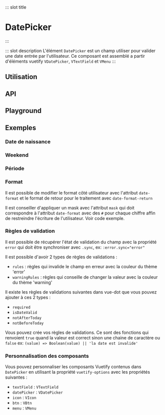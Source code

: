 ::: slot title
# DatePicker
:::

::: slot description
L'élément `DatePicker` est un champ utiliser pour valider une date entrée par l'utilisateur.
Ce composant est assemblé a partir d'éléments vuetify `VDatePicker`, `VTextField` et `VMenu`
:::

## Utilisation

<DocExample
	eager
	file="patterns/date-picker/examples/date-picker"
/>

## API

<DocApi
	:value="['DatePicker']"
	:api="{
		DatePicker: {
			props: [
				{
					name: 'no-calendar',
					type: 'boolean',
					defaultValue: 'false',
					description: 'Désactive le calendrier.'
				},
				{
					name: 'no-prepend-icon',
					type: 'boolean',
					defaultValue: 'false',
					description: 'Désactive l\'icône de préfixe'
				},
				{
					name: 'append-icon',
					type: 'boolean',
					defaultValue: 'false',
					description: 'Utilise l\'icône d\'ajout au lieu de pré\-ajouter.'
				},
				{
					name: 'text-field-activator',
					type: 'boolean',
					defaultValue: 'false',
					description: 'Ouvre le menu du calendrier lorsque le champ de texte est cliqué.'
				},
				{
					name: 'text-field-class',
					type: 'string | string[]',
					defaultValue: 'undefined',
					description: 'Classes pour le champ VTextField'
				},
				{
					name: 'start-date',
					type: 'string',
					defaultValue: 'undefined',
					description: 'Classes pour le champ VTextField'
				},
				{
					name: 'show-week-ends',
					type: 'boolean',
					defaultValue: 'false',
					description: 'Affiche les week-ends dans le calendrier'
				 },
				{
					name: 'warning-rules',
					type: 'ValidationRule[]',
					defaultValue: '[]',
					description: 'Un tableau de règles (même syntaxe que celles de Vuetify)'
				},
				{
					name: 'date-format',
					type: 'string',
					defaultValue: 'DD/MM/YYYY',
					description: 'Le format de date pour l\'utilisateur'
				},
				{
					name: 'date-format-return',
					type: 'string',
					defaultValue: 'YYYY-MM-DD',
					description: 'Le format de date pour le traitement'
				},
				{
					name: 'value',
					type: 'string',
					defaultValue: '',
					description: 'La valeur du champ'
				},
				{
					name: 'mask',
					type: '[String, Boolean]',
					defaultValue: '',
					description: 'Chaîne de masque personnalisée. Par défaut, elle est calculée à partir de dateFormat. Si false est transmis, n\'appliquez pas de masque.'
				},
				{
					name: 'birthdate',
					type: 'boolean',
					defaultValue: 'false',
					description: 'Active le mode date de naissance.'
				},
				{
					name: 'picker-date',
					type: 'string',
					defaultValue: 'undefined',
					description: 'Propriété de Vuetify DatePicker qui a besoin du modificateur .sync.'
				},
				{
					name: 'error',
					type: 'boolean',
					defaultValue: 'false',
					description: 'Propriété de Vuetify qui a besoin du modificateur .sync'
				},
				{
					name: 'vuetify-options',
					type: 'Options',
					defaultValue: 'undefined',
					description: 'Personnalisation des composants Vuetify en utilisant la directive `customizable`.'
				}
			],
			slots: [
				{
					name: 'prepend',
					description: 'Ajoute un élément avant le champ'
				},
				{
					name: 'append',
					description: 'Ajoute un élément après le champ.'
				}
			]
		}
	}"
/>

## Playground

<DocExample file="patterns/date-picker/examples/date-picker-playground" />

## Exemples

### Date de naissance

<DocExample file="patterns/date-picker/examples/date-picker-birthdate" />

### Weekend

<DocExample file="patterns/date-picker/examples/date-picker-weekend" />

### Période

<DocExample file="patterns/date-picker/examples/date-picker-range" />

### Format

Il est possible de modifier le format côté utilisateur avec l'attribut `date-format` et le format de retour pour le traitement avec `date-format-return`

<DocInfo>

Il est conseiller d'appliquer un mask avec l'attribut `mask` qui doit correspondre à l'attribut `date-format` avec des `#` pour chaque chiffre affin de restreindre l'écriture de l'utilisateur. Voir code exemple.

</DocInfo>

<DocExample file="patterns/date-picker/examples/date-picker-format" />

### Règles de validation

Il est possible de récupérer l'état de validation du champ avec la propriété `error` qui doit être synchroniser avec `.sync`,
ex: `:error.sync="error"`

Il est possible d'avoir 2 types de règles de validations :
- `rules` : règles qui invalide le champ en erreur avec la couleur du thème 'error'
- `warningRules` : règles qui conseille de changer la valeur avec la couleur du thème 'warning'

Il existe les règles de validations suivantes dans vue-dot que vous pouvez ajouter à ces 2 types :
- `required`
- `isDateValid`
- `notAfterToday`
- `notBeforeToday`

<DocInfo>

Vous pouvez crée vos règles de validations. Ce sont des fonctions qui renvoient `true` quand la valeur est correct sinon une chaine de caractère ou `false`
ex: `(value) => Boolean(value) || 'la date est invalide'`

</DocInfo>

<DocExample file="patterns/date-picker/examples/date-picker-rules" />

### Personnalisation des composants

Vous pouvez personnaliser les composants Vuetify contenus dans `DatePicker` en utilisant la propriété `vuetify-options` avec les propriétés suivantes :

- `textField` : `VTextField`
- `datePicker` : `VDatePicker`
- `icon` : `VIcon`
- `btn` : `VBtn`
- `menu` : `VMenu`

<DocExample file="patterns/date-picker/examples/date-picker-options" />
